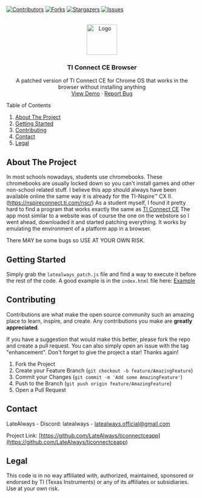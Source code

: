 [![Contributors][contributors-shield]][contributors-url]
[![Forks][forks-shield]][forks-url]
[![Stargazers][stars-shield]][stars-url]
[![Issues][issues-shield]][issues-url]



<!-- PROJECT LOGO -->
<br />
<div align="center">
  <a href="https://github.com/LateAlways/ticonnectceapp">
    <img src="https://wiki.tiplanet.org/images/c/cc/TI_Connect_CE_logo.png" alt="Logo" width="80" height="80">
  </a>

<h3 align="center">TI Connect CE Browser</h3>

  <p align="center">
    A patched version of TI Connect CE for Chrome OS that works in the browser without installing anything
    <br />
    <a href="https://latealways.is-a.dev/ticonnectce/">View Demo</a>
    ·
    <a href="https://github.com/LateAlways/ticonnectceapp/issues">Report Bug</a>
  </p>
</div>



<!-- TABLE OF CONTENTS -->
<summary>Table of Contents</summary>
<ol>
  <li>
    <a href="#about-the-project">About The Project</a>
  </li>
  <li>
    <a href="#getting-started">Getting Started</a>
  </li>
  <li><a href="#contributing">Contributing</a></li>
  <li><a href="#contact">Contact</a></li>
  <li><a href="#legal">Legal</a></li>
</ol>



<!-- ABOUT THE PROJECT -->
## About The Project

In most schools nowadays, students use chromebooks. These chromebooks are usually locked down so you can't install games and other non-school related stuff. I believe this app should always have been available online the same way it is already for the TI-Nspire™ CX II. (https://nspireconnect.ti.com/nsc/) As a student myself, I found it pretty hard to find a program that works exactly the same as [TI Connect CE](https://education.ti.com/en/products/computer-software/ti-connect-ce-sw) The app most similar to a website was of course the one on the webstore so I went ahead, downloaded it and started patching everything. It works by emulating the environment of a platform app in a browser.

There MAY be some bugs so USE AT YOUR OWN RISK.


<!-- GETTING STARTED -->
## Getting Started

Simply grab the `latealways_patch.js` file and find a way to execute it before the rest of the code. A good example is in the `index.html` file here: [Example](https://github.com/LateAlways/latealways.github.io/blob/main/ticonnectce/index.html#L44)


<!-- CONTRIBUTING -->
## Contributing

Contributions are what make the open source community such an amazing place to learn, inspire, and create. Any contributions you make are **greatly appreciated**.

If you have a suggestion that would make this better, please fork the repo and create a pull request. You can also simply open an issue with the tag "enhancement".
Don't forget to give the project a star! Thanks again!

1. Fork the Project
2. Create your Feature Branch (`git checkout -b feature/AmazingFeature`)
3. Commit your Changes (`git commit -m 'Add some AmazingFeature'`)
4. Push to the Branch (`git push origin feature/AmazingFeature`)
5. Open a Pull Request


<!-- CONTACT -->
## Contact

LateAlways - Discord: latealways - latealways.official@gmail.com

Project Link: [https://github.com/LateAlways/ticonnectceapp](https://github.com/LateAlways/ticonnectceapp)


<!-- ACKNOWLEDGMENTS -->
<!--## Acknowledgments

* []()
* []()
* []()

<p align="right">(<a href="#readme-top">back to top</a>)</p>
-->
## Legal

This code is in no way affiliated with, authorized, maintained, sponsored or endorsed by TI (Texas Instruments) or any of its affiliates or subsidiaries. Use at your own risk.

<!-- MARKDOWN LINKS & IMAGES -->
<!-- https://www.markdownguide.org/basic-syntax/#reference-style-links -->
[contributors-shield]: https://img.shields.io/github/contributors/LateAlways/ticonnectceapp.svg?style=for-the-badge
[contributors-url]: https://github.com/LateAlways/ticonnectceapp/graphs/contributors
[forks-shield]: https://img.shields.io/github/forks/LateAlways/ticonnectceapp.svg?style=for-the-badge
[forks-url]: https://github.com/LateAlways/ticonnectceapp/network/members
[stars-shield]: https://img.shields.io/github/stars/LateAlways/ticonnectceapp.svg?style=for-the-badge
[stars-url]: https://github.com/LateAlways/ticonnectceapp/stargazers
[issues-shield]: https://img.shields.io/github/issues/LateAlways/ticonnectceapp.svg?style=for-the-badge
[issues-url]: https://github.com/LateAlways/ticonnectceapp/issues
